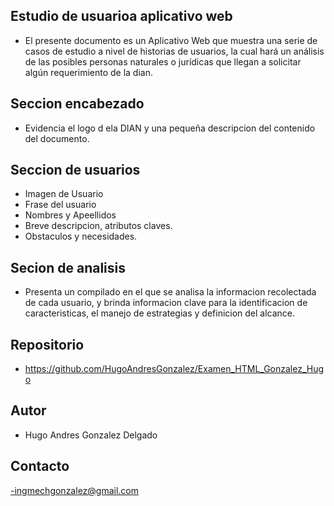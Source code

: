 ## Estudio de usuarioa aplicativo web
- El presente documento es un Aplicativo Web que   muestra una serie de casos de estudio a nivel de historias de usuarios, la cual hará un análisis de las posibles personas naturales o jurídicas que llegan a solicitar algún requerimiento de la dian.

## Seccion encabezado
- Evidencia el logo d ela DIAN y una pequeña descripcion del contenido del documento.

## Seccion de usuarios

- Imagen de Usuario
- Frase del usuario
- Nombres y Apeellidos
- Breve descripcion, atributos claves.
- Obstaculos y necesidades.

## Secion de analisis

- Presenta un compilado en el que se analisa la informacion recolectada de cada usuario, y brinda informacion clave  para 
la identificacion de caracteristicas, el manejo de estrategias y definicion del alcance.

## Repositorio
- https://github.com/HugoAndresGonzalez/Examen_HTML_Gonzalez_Hugo

## Autor

- Hugo Andres Gonzalez Delgado

## Contacto
-ingmechgonzalez@gmail.com